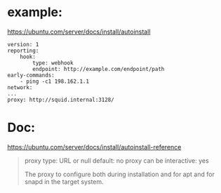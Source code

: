 # example:
https://ubuntu.com/server/docs/install/autoinstall
```
version: 1
reporting:
    hook:
        type: webhook
        endpoint: http://example.com/endpoint/path
early-commands:
    - ping -c1 198.162.1.1
network:
...
proxy: http://squid.internal:3128/
```

# Doc:
https://ubuntu.com/server/docs/install/autoinstall-reference
>proxy
>type: URL or null
>default: no proxy
>can be interactive: yes
>
>The proxy to configure both during installation and for apt and for snapd in the target system.

